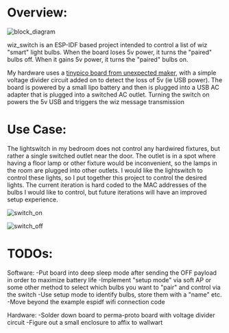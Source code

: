# Overview:

![block_diagram](https://user-images.githubusercontent.com/26395394/111260593-5a59ca80-85de-11eb-9ad7-3fb81c4b7f3a.png)

wiz_switch is an ESP-IDF based project intended to control a list of wiz "smart" light bulbs. When the board loses 5v power, it turns the "paired" bulbs off. When it gains 5v power, it turns the "paired" bulbs on.

My hardware uses a [tinypico board from unexpected maker](https://www.tinypico.com/), with a simple voltage divider circuit added on to detect the loss of 5v (ie USB power). The board is powered by a small lipo battery and then is plugged into a USB AC adapter that is plugged into a switched AC outlet. Turning the switch on powers the 5v USB and triggers the wiz message transmission

# Use Case:
The lightswitch in my bedroom does not control any hardwired fixtures, but rather a single switched outlet near the door. The outlet is in a spot where having a floor lamp or other fixture would be inconvenient, so the lamps in the room are plugged into other outlets. I would like the lightswitch to control these lights, so I put together this project to control the desired lights. The current iteration is hard coded to the MAC addresses of the bulbs I would like to control, but future iterations will have an improved setup experience.

![switch_on](https://user-images.githubusercontent.com/26395394/111260669-7c534d00-85de-11eb-8cd5-b99d08be2b09.png)

![switch_off](https://user-images.githubusercontent.com/26395394/111260682-807f6a80-85de-11eb-86b8-a97dd5a615a3.png)


# TODOs:
Software:
-Put board into deep sleep mode after sending the OFF payload in order to maximize battery life
-Implement "setup mode" via soft AP or some other method to select which bulbs you want to "pair" and control via the switch
-Use setup mode to identify bulbs, store them with a "name" etc. 
-Move beyond the example espidf wifi connection code

Hardware:
-Solder down board to perma-proto board with voltage divider circuit
-Figure out a small enclosure to affix to wallwart

